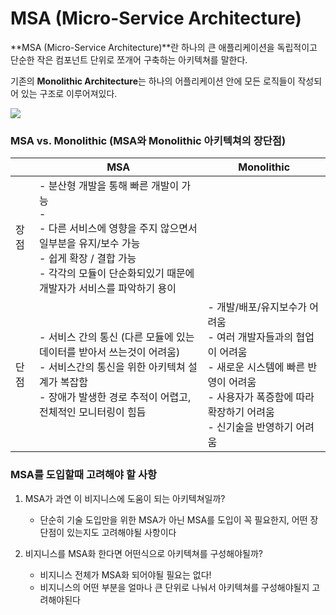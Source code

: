 # MSA (Micro-Service Architecture)

**MSA (Micro-Service Architecture)**란 하나의 큰 애플리케이션을 독립적이고 단순한 작은 컴포넌트 단위로 쪼개어 구축하는 아키텍쳐를 말한다.

기존의 **Monolithic Architecture**는 하나의 어플리케이션 안에 모든 로직들이 작성되어 있는 구조로 이루어져있다.

<img src="https://img1.daumcdn.net/thumb/R800x0/?scode=mtistory2&fname=https%3A%2F%2Fblog.kakaocdn.net%2Fdn%2FvgBt5%2FbtqzCMNJlRr%2FMX0cps9msvAJaaoXKwApNK%2Fimg.jpg">



### MSA vs. Monolithic (MSA와 Monolithic 아키텍쳐의 장단점)

|      | MSA                                                          | Monolithic                                                   |
| ---- | ------------------------------------------------------------ | ------------------------------------------------------------ |
| 장점 | - 분산형 개발을 통해 빠른 개발이 가능<br />- <br />- 다른 서비스에 영향을 주지 않으면서 일부분을 유지/보수 가능<br />- 쉽게 확장 / 결합 가능<br />- 각각의 모듈이 단순화되있기 때문에 개발자가 서비스를 파악하기 용이 |                                                              |
| 단점 | - 서비스 간의 통신 (다른 모듈에 있는 데이터를 받아서 쓰는것이 어려움)<br />- 서비스간의 통신을 위한 아키텍쳐 설계가 복잡함<br />- 장애가 발생한 경로 추적이 어렵고, 전체적인 모니터링이 힘듬 | - 개발/배포/유지보수가 어려움<br />- 여러 개발자들과의 협업이 어려움<br />- 새로운 시스템에 빠른 반영이 어려움<br />- 사용자가 폭증함에 따라 확장하기 어려움<br />- 신기술을 반영하기 어려움 |



### MSA를 도입할때 고려해야 할 사항

1. MSA가 과연 이 비지니스에 도움이 되는 아키텍쳐일까?
   - 단순히 기술 도입만을 위한 MSA가 아닌 MSA를 도입이 꼭 필요한지, 어떤 장단점이 있는지도 고려해야될 사항이다

2. 비지니스를 MSA화 한다면 어떤식으로 아키텍쳐를 구성해야될까?
   - 비지니스 전체가 MSA화 되어야될 필요는 없다!
   - 비지니스의 어떤 부분을 얼마나 큰 단위로 나눠서 아키텍쳐를 구성해야될지 고려해야된다

